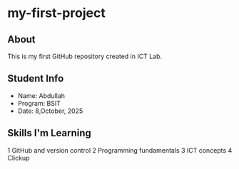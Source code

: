 # my-first-project
## About
This is my first GitHub repository created in ICT Lab.
## Student Info
- Name: Abdullah
- Program: BSIT
- Date: 8,October, 2025

## Skills I'm Learning
1 GitHub and version control
2 Programming fundamentals
3 ICT concepts
4 Clickup